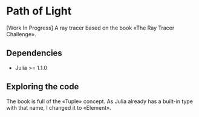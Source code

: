# Path of Light

[Work In Progress] A ray tracer based on the book «The Ray Tracer Challenge».

## Dependencies

- Julia >= 1.1.0

## Exploring the code

The book is full of the «Tuple» concept. As Julia already has a built-in type
with that name, I changed it to «Element».
